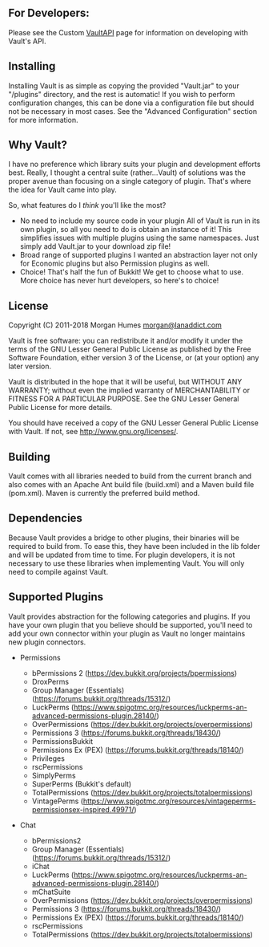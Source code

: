 ## For Developers:
Please see the Custom [VaultAPI](https://www.github.com/VintageGaming/VaultAPI) page for
information on developing with Vault's API.

## Installing
Installing Vault is as simple as copying the provided "Vault.jar" to your
"<bukkit-install-dir>/plugins" directory, and the rest is automatic! If you
wish to perform configuration changes, this can be done via a configuration
file but should not be necessary in most cases. See the "Advanced
Configuration" section for more information.


## Why Vault?
I have no preference which library suits your plugin and development efforts
best. Really, I thought a central suite (rather...Vault) of solutions was the
proper avenue than focusing on a single category of plugin. That's where
the idea for Vault came into play.

So, what features do I _think_ you'll like the most?

* No need to include my source code in your plugin
  All of Vault is run in its own plugin, so all you need to do is obtain an
  instance of it! This simplifies issues with multiple plugins using the same
  namespaces. Just simply add Vault.jar to your download zip file!
* Broad range of supported plugins
  I wanted an abstraction layer not only for Economic plugins but also
  Permission plugins as well.
* Choice!
  That's half the fun of Bukkit! We get to choose what to use. More choice
  has never hurt developers, so here's to choice!

## License
Copyright (C) 2011-2018 Morgan Humes <morgan@lanaddict.com>

Vault is free software: you can redistribute it and/or modify
it under the terms of the GNU Lesser General Public License as published by
the Free Software Foundation, either version 3 of the License, or
(at your option) any later version.

Vault is distributed in the hope that it will be useful,
but WITHOUT ANY WARRANTY; without even the implied warranty of
MERCHANTABILITY or FITNESS FOR A PARTICULAR PURPOSE. See the
GNU Lesser General Public License for more details.

You should have received a copy of the GNU Lesser General Public License
with Vault. If not, see <http://www.gnu.org/licenses/>.

## Building
Vault comes with all libraries needed to build from the current branch and
also comes with an Apache Ant build file (build.xml) and a Maven build file
(pom.xml). Maven is currently the preferred build method.


## Dependencies
Because Vault provides a bridge to other plugins, their binaries will be
required to build from. To ease this, they have been included in the lib
folder and will be updated from time to time. For plugin developers, it
is not necessary to use these libraries when implementing Vault. You will
only need to compile against Vault.


## Supported Plugins
Vault provides abstraction for the following categories and plugins. If
you have your own plugin that you believe should be supported, you'll need
to add your own connector within your plugin as Vault no longer maintains
new plugin connectors.

* Permissions
  - bPermissions 2 (https://dev.bukkit.org/projects/bpermissions)
  - DroxPerms
  - Group Manager (Essentials) (https://forums.bukkit.org/threads/15312/)
  - LuckPerms (https://www.spigotmc.org/resources/luckperms-an-advanced-permissions-plugin.28140/)
  - OverPermissions (https://dev.bukkit.org/projects/overpermissions)
  - Permissions 3 (https://forums.bukkit.org/threads/18430/)
  - PermissionsBukkit
  - Permissions Ex (PEX) (https://forums.bukkit.org/threads/18140/)
  - Privileges
  - rscPermissions
  - SimplyPerms
  - SuperPerms (Bukkit's default)
  - TotalPermissions (https://dev.bukkit.org/projects/totalpermissions)
  - VintagePerms (https://www.spigotmc.org/resources/vintageperms-permissionsex-inspired.49971/)

* Chat
  - bPermissions2
  - Group Manager (Essentials) (https://forums.bukkit.org/threads/15312/)
  - iChat
  - LuckPerms (https://www.spigotmc.org/resources/luckperms-an-advanced-permissions-plugin.28140/)
  - mChatSuite
  - OverPermissions (https://dev.bukkit.org/projects/overpermissions)
  - Permissions 3 (https://forums.bukkit.org/threads/18430/)
  - Permissions Ex (PEX) (https://forums.bukkit.org/threads/18140/)
  - rscPermissions
  - TotalPermissions (https://dev.bukkit.org/projects/totalpermissions)
